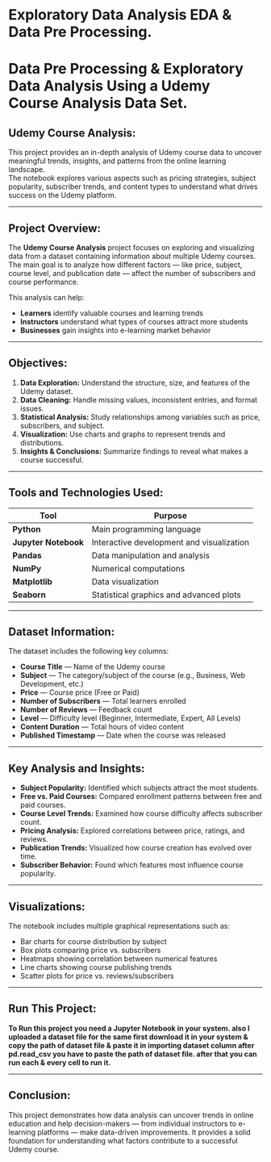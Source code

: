 # Exploratory Data Analysis EDA & Data Pre Processing.

# Data Pre Processing & Exploratory Data Analysis Using a Udemy Course Analysis Data Set.

## Udemy Course Analysis:

This project provides an in-depth analysis of Udemy course data to uncover meaningful trends, insights, and patterns from the online learning landscape.  
The notebook explores various aspects such as pricing strategies, subject popularity, subscriber trends, and content types to understand what drives success on the Udemy platform.

---

## Project Overview:

The **Udemy Course Analysis** project focuses on exploring and visualizing data from a dataset containing information about multiple Udemy courses.  
The main goal is to analyze how different factors — like price, subject, course level, and publication date — affect the number of subscribers and course performance.

This analysis can help:
- **Learners** identify valuable courses and learning trends  
- **Instructors** understand what types of courses attract more students  
- **Businesses** gain insights into e-learning market behavior  

---

## Objectives:

1. **Data Exploration:** Understand the structure, size, and features of the Udemy dataset.  
2. **Data Cleaning:** Handle missing values, inconsistent entries, and format issues.  
3. **Statistical Analysis:** Study relationships among variables such as price, subscribers, and subject.  
4. **Visualization:** Use charts and graphs to represent trends and distributions.  
5. **Insights & Conclusions:** Summarize findings to reveal what makes a course successful.  

---

## Tools and Technologies Used:

| Tool | Purpose |
|------|----------|
| **Python** | Main programming language |
| **Jupyter Notebook** | Interactive development and visualization |
| **Pandas** | Data manipulation and analysis |
| **NumPy** | Numerical computations |
| **Matplotlib** | Data visualization |
| **Seaborn** | Statistical graphics and advanced plots |

---

## Dataset Information:

The dataset includes the following key columns:
- **Course Title** — Name of the Udemy course  
- **Subject** — The category/subject of the course (e.g., Business, Web Development, etc.)  
- **Price** — Course price (Free or Paid)  
- **Number of Subscribers** — Total learners enrolled  
- **Number of Reviews** — Feedback count  
- **Level** — Difficulty level (Beginner, Intermediate, Expert, All Levels)  
- **Content Duration** — Total hours of video content  
- **Published Timestamp** — Date when the course was released  

---

## Key Analysis and Insights:

- **Subject Popularity:** Identified which subjects attract the most students.  
- **Free vs. Paid Courses:** Compared enrollment patterns between free and paid courses.  
- **Course Level Trends:** Examined how course difficulty affects subscriber count.  
- **Pricing Analysis:** Explored correlations between price, ratings, and reviews.  
- **Publication Trends:** Visualized how course creation has evolved over time.  
- **Subscriber Behavior:** Found which features most influence course popularity.  

---

## Visualizations:

The notebook includes multiple graphical representations such as:
- Bar charts for course distribution by subject  
- Box plots comparing price vs. subscribers  
- Heatmaps showing correlation between numerical features  
- Line charts showing course publishing trends  
- Scatter plots for price vs. reviews/subscribers  

---

## Run This Project:

**To Run this project you need a Jupyter Notebook in your system. also I uploaded a dataset file for the same first download it in your system & copy the path of dataset file & paste it in importing dataset column after pd.read_csv you have to paste the path of dataset file. after that you can run each & every cell to run it.**

---

## Conclusion:

This project demonstrates how data analysis can uncover trends in online education and help decision-makers — from individual instructors to e-learning platforms — make data-driven improvements.
It provides a solid foundation for understanding what factors contribute to a successful Udemy course.

